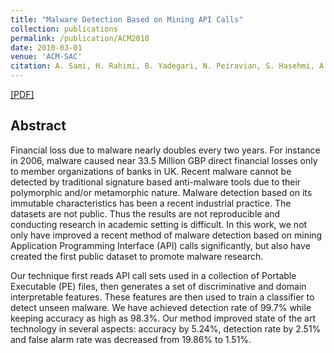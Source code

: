 ```yaml
---
title: "Malware Detection Based on Mining API Calls"
collection: publications
permalink: /publication/ACM2010
date: 2010-03-01
venue: 'ACM-SAC'
citation: A. Sami, H. Rahimi, B. Yadegari, N. Peiravian, S. Hasehmi, A. Hamze. ACM-SAC (2010)
---
```

[[PDF]](https://dl.acm.org/doi/abs/10.1145/1774088.1774303)

## Abstract
Financial loss due to malware nearly doubles every two years. For instance in 2006, malware caused near 33.5 Million GBP direct financial losses only to member organizations of banks in UK. Recent malware cannot be detected by traditional signature based anti-malware tools due to their polymorphic and/or metamorphic nature. Malware detection based on its immutable characteristics has been a recent industrial practice. The datasets are not public. Thus the results are not reproducible and conducting research in academic setting is difficult. In this work, we not only have improved a recent method of malware detection based on mining Application Programming Interface (API) calls significantly, but also have created the first public dataset to promote malware research.

Our technique first reads API call sets used in a collection of Portable Executable (PE) files, then generates a set of discriminative and domain interpretable features. These features are then used to train a classifier to detect unseen malware. We have achieved detection rate of 99.7% while keeping accuracy as high as 98.3%. Our method improved state of the art technology in several aspects: accuracy by 5.24%, detection rate by 2.51% and false alarm rate was decreased from 19.86% to 1.51%.
